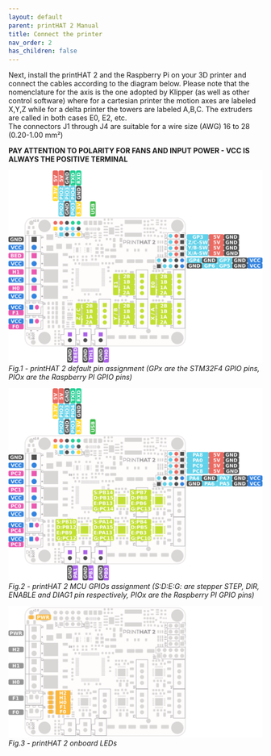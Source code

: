 ```yaml
---
layout: default
parent: printHAT 2 Manual
title: Connect the printer
nav_order: 2
has_children: false
---
```


Next, install the printHAT 2 and the Raspberry Pi on your 3D printer and connect the cables according to the diagram below. Please note that the nomenclature for the axis is the one adopted by Klipper (as well as other control software) where for a cartesian printer the motion axes are labeled X,Y,Z while for a delta printer the towers are labeled A,B,C. The extruders are called in both cases E0, E2, etc.  
The connectors J1 through J4 are suitable for a wire size (AWG) 16 to 28 (0.20-1.00 mm²)

**PAY ATTENTION TO POLARITY FOR FANS AND INPUT POWER - VCC IS ALWAYS THE POSITIVE TERMINAL**  

![phat2_pinout](../assets/img/phat2_pinout.png)
*Fig.1 - printHAT 2 default pin assignment (GPx are the STM32F4 GPIO pins, PIOx are the Raspberry PI GPIO pins)*

![phat2_pinout](../assets/img/phat2_gpio.png)
*Fig.2 - printHAT 2 MCU GPIOs assignment (S:D:E:G: are stepper STEP, DIR, ENABLE and DIAG1 pin respectively, PIOx are the Raspberry PI GPIO pins)*

![phat2_led](../assets/img/phat2_pinout_led.png)
*Fig.3 - printHAT 2 onboard LEDs*
